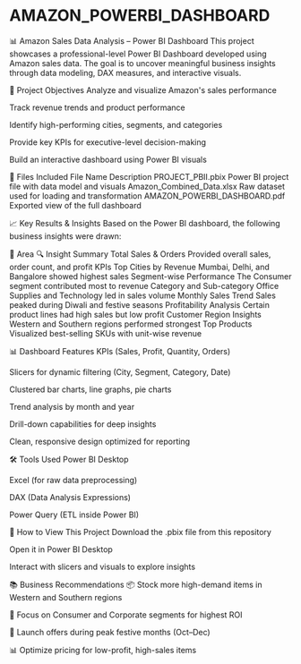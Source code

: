 # AMAZON_POWERBI_DASHBOARD


📊 Amazon Sales Data Analysis – Power BI Dashboard
This project showcases a professional-level Power BI Dashboard developed using Amazon sales data. The goal is to uncover meaningful business insights through data modeling, DAX measures, and interactive visuals.

🎯 Project Objectives
Analyze and visualize Amazon's sales performance

Track revenue trends and product performance

Identify high-performing cities, segments, and categories

Provide key KPIs for executive-level decision-making

Build an interactive dashboard using Power BI visuals

📁 Files Included
File Name	                              Description
PROJECT_PBII.pbix                   	Power BI project file with data model and visuals
Amazon_Combined_Data.xlsx	            Raw dataset used for loading and transformation
AMAZON_POWERBI_DASHBOARD.pdf	        Exported view of the full dashboard

📈 Key Results & Insights
Based on the Power BI dashboard, the following business insights were drawn:

📌 Area	🔍 Insight Summary
Total Sales & Orders	Provided overall sales, order count, and profit KPIs
Top Cities by Revenue	Mumbai, Delhi, and Bangalore showed highest sales
Segment-wise Performance	The Consumer segment contributed most to revenue
Category and Sub-category	Office Supplies and Technology led in sales volume
Monthly Sales Trend	Sales peaked during Diwali and festive seasons
Profitability Analysis	Certain product lines had high sales but low profit
Customer Region Insights	Western and Southern regions performed strongest
Top Products	Visualized best-selling SKUs with unit-wise revenue

📊 Dashboard Features
KPIs (Sales, Profit, Quantity, Orders)

Slicers for dynamic filtering (City, Segment, Category, Date)

Clustered bar charts, line graphs, pie charts

Trend analysis by month and year

Drill-down capabilities for deep insights

Clean, responsive design optimized for reporting

🛠 Tools Used
Power BI Desktop

Excel (for raw data preprocessing)

DAX (Data Analysis Expressions)

Power Query (ETL inside Power BI)


🚀 How to View This Project
Download the .pbix file from this repository

Open it in Power BI Desktop

Interact with slicers and visuals to explore insights

📚 Business Recommendations
📦 Stock more high-demand items in Western and Southern regions

🎯 Focus on Consumer and Corporate segments for highest ROI

🎁 Launch offers during peak festive months (Oct–Dec)

📊 Optimize pricing for low-profit, high-sales items
